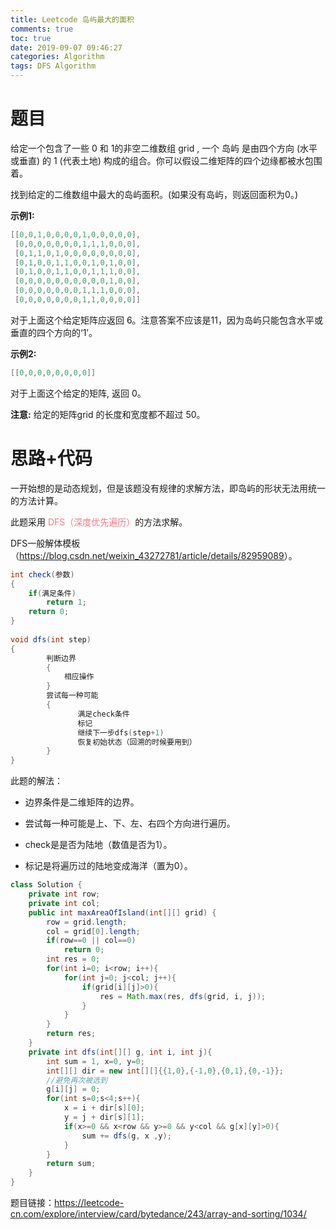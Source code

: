```yaml
---
title: Leetcode 岛屿最大的面积
comments: true
toc: true
date: 2019-09-07 09:46:27
categories: Algorithm
tags: DFS Algorithm
---
```


# 题目

给定一个包含了一些 0 和 1的非空二维数组 grid , 一个 岛屿 是由四个方向 (水平或垂直) 的 1 (代表土地) 构成的组合。你可以假设二维矩阵的四个边缘都被水包围着。

找到给定的二维数组中最大的岛屿面积。(如果没有岛屿，则返回面积为0。)

**示例1:**
```java
[[0,0,1,0,0,0,0,1,0,0,0,0,0],
 [0,0,0,0,0,0,0,1,1,1,0,0,0],
 [0,1,1,0,1,0,0,0,0,0,0,0,0],
 [0,1,0,0,1,1,0,0,1,0,1,0,0],
 [0,1,0,0,1,1,0,0,1,1,1,0,0],
 [0,0,0,0,0,0,0,0,0,0,1,0,0],
 [0,0,0,0,0,0,0,1,1,1,0,0,0],
 [0,0,0,0,0,0,0,1,1,0,0,0,0]]
```

对于上面这个给定矩阵应返回 6。注意答案不应该是11，因为岛屿只能包含水平或垂直的四个方向的‘1’。

**示例2:**
```java
[[0,0,0,0,0,0,0,0]]
```

对于上面这个给定的矩阵, 返回 0。

**注意:** 给定的矩阵grid 的长度和宽度都不超过 50。

# 思路+代码

一开始想的是动态规划，但是该题没有规律的求解方法，即岛屿的形状无法用统一的方法计算。

此题采用 <font color=#f07c82>DFS（深度优先遍历）</font>的方法求解。

DFS一般解体模板（<u>https://blog.csdn.net/weixin_43272781/article/details/82959089</u>）。

```java
int check(参数)
{
    if(满足条件)
        return 1;
    return 0;
}
 
void dfs(int step)
{
        判断边界
        {
            相应操作
        }
        尝试每一种可能
        {
               满足check条件
               标记
               继续下一步dfs(step+1)
               恢复初始状态（回溯的时候要用到）
        }
}   
```

此题的解法：

+ 边界条件是二维矩阵的边界。

+ 尝试每一种可能是上、下、左、右四个方向进行遍历。

+ check是是否为陆地（数值是否为1）。

+ 标记是将遍历过的陆地变成海洋（置为0）。

```java
class Solution {
    private int row;
    private int col;
    public int maxAreaOfIsland(int[][] grid) {
        row = grid.length;
        col = grid[0].length;
        if(row==0 || col==0)
            return 0;
        int res = 0;
        for(int i=0; i<row; i++){
            for(int j=0; j<col; j++){
                if(grid[i][j]>0){
                    res = Math.max(res, dfs(grid, i, j));   
                }
            }
        } 
        return res;
    }
    private int dfs(int[][] g, int i, int j){
        int sum = 1, x=0, y=0;
        int[][] dir = new int[][]{{1,0},{-1,0},{0,1},{0,-1}};
        //避免再次被选到
        g[i][j] = 0;
        for(int s=0;s<4;s++){
            x = i + dir[s][0];
            y = j + dir[s][1];
            if(x>=0 && x<row && y>=0 && y<col && g[x][y]>0){
                sum += dfs(g, x ,y);
            }
        }
        return sum;
    }
}
```

题目链接：<u>https://leetcode-cn.com/explore/interview/card/bytedance/243/array-and-sorting/1034/</u>